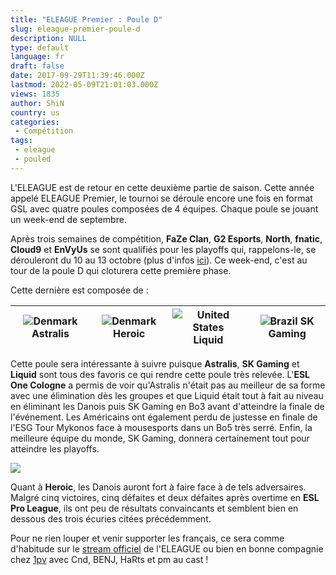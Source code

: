 ```yaml
---
title: "ELEAGUE Premier : Poule D"
slug: eleague-premier-poule-d
description: NULL
type: default
language: fr
draft: false
date: 2017-09-29T11:39:46.000Z
lastmod: 2022-05-09T21:01:03.000Z
views: 1835
author: ShiN
country: us
categories:
 - Compétition
tags:
 - eleague
 - pouled
---
```

L'ELEAGUE est de retour en cette deuxième partie de saison. Cette année appelé ELEAGUE Premier, le tournoi se déroule encore une fois en format GSL avec quatre poules composées de 4 équipes. Chaque poule se jouant un week-end de septembre. 

Après trois semaines de compétition, **FaZe Clan**, **G2 Esports**, **North**, **fnatic**, **Cloud9** et **EnVyUs** se sont qualifiés pour les playoffs qui, rappelons-le, se dérouleront du 10 au 13 octobre (plus d'infos [ici](https://flickshot.fr/fr/eleague-premier-les-poules/&59ad74843a0d5)). Ce week-end, c'est au tour de la poule D qui cloturera cette première phase.

Cette dernière est composée de :

| ![Denmark](/images/countries/dk.svg)⁠ Astralis | ![Denmark](/images/countries/dk.svg)⁠ Heroic | ![United States](/images/countries/us.svg)⁠ Liquid | ![Brazil](/images/countries/br.svg)⁠ SK Gaming |
| ---------------------------------------------- | -------------------------------------------- | -------------------------------------------------- | ---------------------------------------------- |

Cette poule sera intéressante à suivre puisque **Astralis**, **SK Gaming** et **Liquid** sont tous des favoris ce qui rendre cette poule très relevée. L'**ESL One Cologne** a permis de voir qu'Astralis n'était pas au meilleur de sa forme avec une élimination dès les groupes et que Liquid était tout à fait au niveau en éliminant les Danois puis SK Gaming en Bo3 avant d'atteindre la finale de l'événement. Les Américains ont également perdu de justesse en finale de l'ESG Tour Mykonos face à mousesports dans un Bo5 très serré. Enfin, la meilleure équipe du monde, SK Gaming, donnera certainement tout pour atteindre les playoffs.

![](https://flickshot-ue.s3.eu-west-2.amazonaws.com/flickshot/article/59c13439e8a20/images/xUDjxBM7kdsCUzOg9WopsNKANJ4928umSuJUGbmT.jpeg)

Quant à **Heroic**, les Danois auront fort à faire face à de tels adversaires. Malgré cinq victoires, cinq défaites et deux défaites après overtime en **ESL Pro League**, ils ont peu de résultats convaincants et semblent bien en dessous des trois écuries citées précédemment.

Pour ne rien louper et venir supporter les français, ce sera comme d'habitude sur le [stream officiel](https://www.twitch.tv/eleaguetv) de l'ELEAGUE ou bien en bonne compagnie chez [1pv](https://www.twitch.tv/1pvcs) avec Cnd, BENJ, HaRts et pm au cast !
